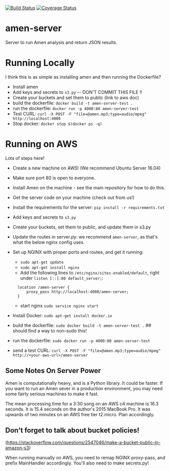 [![Build Status](https://travis-ci.org/algorithmic-music-exploration/amen-server.svg?branch=master)](https://travis-ci.org/algorithmic-music-exploration/amen-server.svg?branch=master) [![Coverage Status](https://coveralls.io/repos/github/algorithmic-music-exploration/amen-server/badge.svg?branch=add-coveralls)](https://coveralls.io/github/algorithmic-music-exploration/amen-server?branch=add-coveralls)

# amen-server
Server to run Amen analysis and return JSON results.

# Running Locally
I think this is as simple as installing amen and then running the Dockerfile?
- Install amen
- Add keys and secrets to `s3.py` -- DON'T COMMIT THIS FILE !!
- Create your buckets and set them to public (link to aws doc)
- build the dockerfile:  `docker build -t amen-server-test .`
- run the dockerfile:  `docker run -p 4000:80 amen-server-test`
- Test CURL: `curl -X POST -F "file=@amen.mp3;type=audio/mpeg" http://localhost:4000`
- Stop docker:  `docker stop $(docker ps -q)`

# Running on AWS
Lots of steps here!
- Create a new machine on AWS!  (We recommend Ubuntu Server 16.04)
- Make sure port 80 is open to everyone.
- Install Amen on the machine - see the main repository for how to do this.
- Get the server code on your machine (check out from us!)
- Install the requirements for the server:  `pip install -r requirements.txt`

- Add keys and secrets to `s3.py`
- Create your buckets, set them to public, and update them in s3.py

- Update the routes in server.py:  we recommend `amen-server`, as that's what the below nginx config uses.
- Set up NGINX with proper ports and routes, and get it running:
  - `sudo apt-get update`
  - `sudo apt-get install nginx`
  - Add the following lines to `/etc/nginx/sites-enabled/default`, right under `listen [::]:80 default_server;`:
  ```
    location /amen-server {
        proxy_pass http://localhost:4000/amen-server;
    }
  ```
  - start nginx `sudo service nginx start`

- Install Docker:  `sudo apt-get install docker.io`
- build the dockerfile:  `sudo docker build -t amen-server-test .` ## should find a way to non-sudo this!
- run the dockerfile:  `sudo docker run -p 4000:80 amen-server-test`
- send a test CURL:  `curl -X POST -F "file=@amen.mp3;type=audio/mpeg" http://<your-aws-url>/amen-server`

## Some Notes On Server Power
Amen is computationally heavy, and is a Python library.  It could be faster.  If you want to run an Amen sever in a production environment, you may need some fairly serious machines to make it fast.

The mean processing time for a 3:30 song on an AWS c4 machine is 16.3 seconds.  It is 15.4 seconds on the author's 2015 MacBook Pro.  It was upwards of two minutes on an AWS free tier t2.micro. Plan accordingly.


## Don't forget to talk about bucket policies!
(https://stackoverflow.com/questions/2547046/make-a-bucket-public-in-amazon-s3)

When running manually on AWS, you need to remap NGINX proxy-pass, and prefix MainHandler accordingly.
You'll also need to make secrets.py!

